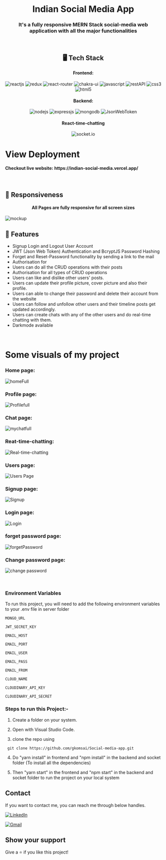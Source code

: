 <h1 align="center">Indian Social Media App</h1>

<h3 align="center">It's a fully responsive MERN Stack social-media web application with all the major functionalities</h3>

<br />

<h2 align="center">🖥️ Tech Stack</h2>


<h4 align="center">Frontend:</h4>

<p align="center">
  <img src="https://img.shields.io/badge/React-20232A?style=for-the-badge&logo=react&logoColor=61DAFB" alt="reactjs" />
  <img src="https://img.shields.io/badge/Redux-593D88?style=for-the-badge&logo=redux&logoColor=white" alt="redux" />
   <img src="https://img.shields.io/badge/React_Router-CA4245?style=for-the-badge&logo=react-router&logoColor=white" alt="react-router" />
  <img src="https://img.shields.io/badge/Chakra%20UI-3bc7bd?style=for-the-badge&logo=chakraui&logoColor=white" alt="chakra-ui" />
  <img src="https://img.shields.io/badge/JavaScript-323330?style=for-the-badge&logo=javascript&logoColor=F7DF1E" alt="javascript" />
  <img src="https://img.shields.io/badge/Rest_API-02303A?style=for-the-badge&logo=react-router&logoColor=white" alt="restAPI" />
  <img src="https://img.shields.io/badge/CSS3-1572B6?style=for-the-badge&logo=css3&logoColor=white" alt="css3" />
  <img src="https://img.shields.io/badge/HTML5-E34F26?style=for-the-badge&logo=html5&logoColor=white" alt="html5" />
</p>


<h4 align="center">Backend:</h4>

<p align="center">
  <img src="https://img.shields.io/badge/Node.js-339933?style=for-the-badge&logo=nodedotjs&logoColor=white" alt="nodejs" />
  <img src="https://img.shields.io/badge/Express.js-000000?style=for-the-badge&logo=express&logoColor=white" alt="expressjs" />
  <img src="https://img.shields.io/badge/MongoDB-4EA94B?style=for-the-badge&logo=mongodb&logoColor=white" alt="mongodb" />
  <img src="https://img.shields.io/badge/JWT-000000?style=for-the-badge&logo=JSON%20web%20tokens&logoColor=white" alt="JsonWebToken" />

</p>

<h4 align="center">React-time-chatting</h4>
<p align="center">
  <img src="https://img.shields.io/badge/Socket.io-black?style=for-the-badge&logo=socket.io&badgeColor=010101" alt="socket.io" />
</p>



<h1>View Deployment</h1>
</hr>
<h4>Checkout live website: https://indian-social-media.vercel.app/</h4>
</hr>




<br />

## 🚀 Responsiveness

<h4 align="center">All Pages are fully responsive for all screen sizes</h4>

![mockup](https://user-images.githubusercontent.com/101813593/204578055-46c1e240-7290-4b2e-9873-5a767b558e81.png)




## 🚀 Features
- Signup Login and Logout User Account
- JWT (Json Web Token) Authentication and BcryptJS Password Hashing 
- Forget and Reset-Password functionality by sending a link to the mail
- Authorisation for 
- Users can do all the CRUD operations with their posts 
- Authorisation for all types of CRUD operations
- Users can like and dislike other users' posts.
- Users can update their profile picture, cover picture and also their profile.
- Users can able to change their password and delete their account from the website
- Users can follow and unfollow other users and their timeline posts get updated accordingly.
- Users can create chats with any of the other users and do real-time chatting with them.
- Darkmode available



<br />



<h1>Some visuals of my project </h1>
 </hr>

<h3>Home page: </h3>

![homeFull](https://user-images.githubusercontent.com/101813593/204586647-e061b0ad-e7e0-4bbf-8f87-23989a6996e5.png)

<h3>Profile page: </h3>

![Profilefull](https://user-images.githubusercontent.com/101813593/204586696-cd5937ee-a789-4e08-9a39-04c52f8ca6db.png)

<h3>Chat page: </h3>

![mychatfull](https://user-images.githubusercontent.com/101813593/204588758-6dbdd9d4-a5af-4aa6-bb84-45969e84e7dc.png)

<h3>Reat-time-chatting: </h3>

![Real-time-chatting](https://user-images.githubusercontent.com/101813593/204590112-d3666ce7-1f10-46ac-ba31-fc81df29f613.png)

<h3>Users page: </h3>

![Users Page](https://user-images.githubusercontent.com/101813593/204588942-959995a7-80db-42a3-a10d-1c909e2a9102.png)

<h3>Signup page: </h3>

![Signup](https://user-images.githubusercontent.com/101813593/204589014-9252a2de-093d-4d41-a356-d0b128768395.png)

<h3>Login page: </h3>

![Login](https://user-images.githubusercontent.com/101813593/204589096-371b4c74-1e42-48c6-bd78-cb6ff84716bb.png)

<h3>forget password page: </h3>

![forgetPassword](https://user-images.githubusercontent.com/101813593/204589235-d9c1bbdf-c2dc-4d15-9425-5cad446c93e4.png)

<h3>Change password page: </h3>

![change password](https://user-images.githubusercontent.com/101813593/204589858-b151ef65-f281-40a2-9cea-acefd72aefb4.png)


<br />


### Environment Variables

To run this project, you will need to add the following environment variables to your .env file in server folder

`MONGO_URL`

`JWT_SECRET_KEY`

`EMAIL_HOST`

`EMAIL_PORT`

`EMAIL_USER`

`EMAIL_PASS`

`EMAIL_FROM`

`CLOUD_NAME`

`CLOUDINARY_API_KEY`

`CLOUDINARY_API_SECRET`



### Steps to run this Project:-

1. Create a folder on your system.

2. Open with Visual Studio Code.

3.  clone the repo using
``` 
 git clone https://github.com/gkomsai/Social-media-app.git
```

4. Do "yarn install" in frontend and "npm install" in the backend and socket folder  (To install all the dependencies)

5. Then "yarn start" in the frontend and "npm start" in the backend and socket folder to run the project on your local system


## Contact

If you want to contact me, you can reach me through below handles.

[![LinkedIn](https://camo.githubusercontent.com/a80d00f23720d0bc9f55481cfcd77ab79e141606829cf16ec43f8cacc7741e46/68747470733a2f2f696d672e736869656c64732e696f2f62616467652f4c696e6b6564496e2d3030373742353f7374796c653d666f722d7468652d6261646765266c6f676f3d6c696e6b6564696e266c6f676f436f6c6f723d7768697465)](https://linkedin.com/in/gautam-kumar-9bba54222/) 

[![Gmail](https://user-images.githubusercontent.com/101813593/185589447-6fb65c33-987a-4ecc-b467-03333934276b.png)](mailto:gkomsai788@gmail.com)


## Show your support

Give a ⭐️ if you like this project!
